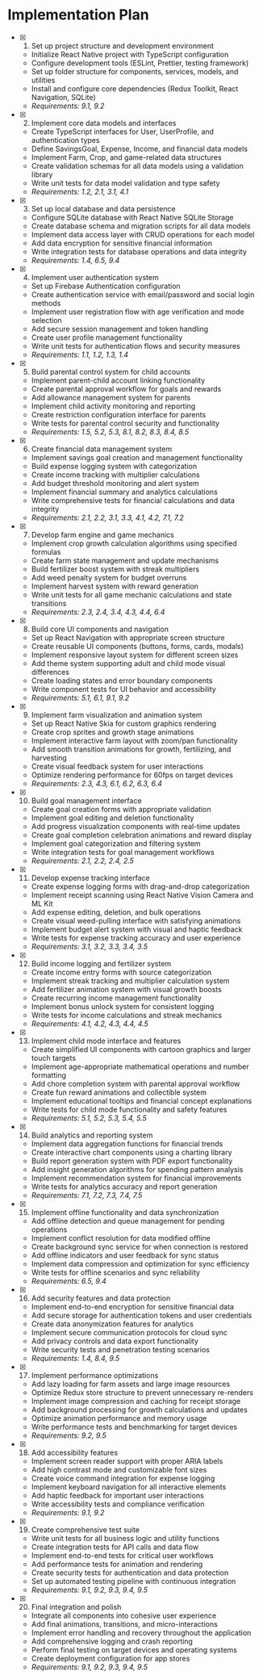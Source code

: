# Implementation Plan

- [x] 1. Set up project structure and development environment





  - Initialize React Native project with TypeScript configuration
  - Configure development tools (ESLint, Prettier, testing framework)
  - Set up folder structure for components, services, models, and utilities
  - Install and configure core dependencies (Redux Toolkit, React Navigation, SQLite)
  - _Requirements: 9.1, 9.2_

- [x] 2. Implement core data models and interfaces





  - Create TypeScript interfaces for User, UserProfile, and authentication types
  - Define SavingsGoal, Expense, Income, and financial data models
  - Implement Farm, Crop, and game-related data structures
  - Create validation schemas for all data models using a validation library
  - Write unit tests for data model validation and type safety
  - _Requirements: 1.2, 2.1, 3.1, 4.1_

- [x] 3. Set up local database and data persistence





  - Configure SQLite database with React Native SQLite Storage
  - Create database schema and migration scripts for all data models
  - Implement data access layer with CRUD operations for each model
  - Add data encryption for sensitive financial information
  - Write integration tests for database operations and data integrity
  - _Requirements: 1.4, 6.5, 9.4_

- [x] 4. Implement user authentication system





  - Set up Firebase Authentication configuration
  - Create authentication service with email/password and social login methods
  - Implement user registration flow with age verification and mode selection
  - Add secure session management and token handling
  - Create user profile management functionality
  - Write unit tests for authentication flows and security measures
  - _Requirements: 1.1, 1.2, 1.3, 1.4_

- [x] 5. Build parental control system for child accounts





  - Implement parent-child account linking functionality
  - Create parental approval workflow for goals and rewards
  - Add allowance management system for parents
  - Implement child activity monitoring and reporting
  - Create restriction configuration interface for parents
  - Write tests for parental control security and functionality
  - _Requirements: 1.5, 5.2, 5.3, 8.1, 8.2, 8.3, 8.4, 8.5_

- [x] 6. Create financial data management system





  - Implement savings goal creation and management functionality
  - Build expense logging system with categorization
  - Create income tracking with multiplier calculations
  - Add budget threshold monitoring and alert system
  - Implement financial summary and analytics calculations
  - Write comprehensive tests for financial calculations and data integrity
  - _Requirements: 2.1, 2.2, 3.1, 3.3, 4.1, 4.2, 7.1, 7.2_

- [x] 7. Develop farm engine and game mechanics





  - Implement crop growth calculation algorithms using specified formulas
  - Create farm state management and update mechanisms
  - Build fertilizer boost system with streak multipliers
  - Add weed penalty system for budget overruns
  - Implement harvest system with reward generation
  - Write unit tests for all game mechanic calculations and state transitions
  - _Requirements: 2.3, 2.4, 3.4, 4.3, 4.4, 6.4_

- [x] 8. Build core UI components and navigation





  - Set up React Navigation with appropriate screen structure
  - Create reusable UI components (buttons, forms, cards, modals)
  - Implement responsive layout system for different screen sizes
  - Add theme system supporting adult and child mode visual differences
  - Create loading states and error boundary components
  - Write component tests for UI behavior and accessibility
  - _Requirements: 5.1, 6.1, 9.1, 9.2_

- [x] 9. Implement farm visualization and animation system








  - Set up React Native Skia for custom graphics rendering
  - Create crop sprites and growth stage animations
  - Implement interactive farm layout with zoom/pan functionality
  - Add smooth transition animations for growth, fertilizing, and harvesting
  - Create visual feedback system for user interactions
  - Optimize rendering performance for 60fps on target devices
  - _Requirements: 2.3, 4.3, 6.1, 6.2, 6.3, 6.4_

- [x] 10. Build goal management interface





  - Create goal creation forms with appropriate validation
  - Implement goal editing and deletion functionality
  - Add progress visualization components with real-time updates
  - Create goal completion celebration animations and reward display
  - Implement goal categorization and filtering system
  - Write integration tests for goal management workflows
  - _Requirements: 2.1, 2.2, 2.4, 2.5_

- [x] 11. Develop expense tracking interface





  - Create expense logging forms with drag-and-drop categorization
  - Implement receipt scanning using React Native Vision Camera and ML Kit
  - Add expense editing, deletion, and bulk operations
  - Create visual weed-pulling interface with satisfying animations
  - Implement budget alert system with visual and haptic feedback
  - Write tests for expense tracking accuracy and user experience
  - _Requirements: 3.1, 3.2, 3.3, 3.4, 3.5_

- [x] 12. Build income logging and fertilizer system





  - Create income entry forms with source categorization
  - Implement streak tracking and multiplier calculation system
  - Add fertilizer animation system with visual growth boosts
  - Create recurring income management functionality
  - Implement bonus unlock system for consistent logging
  - Write tests for income calculations and streak mechanics
  - _Requirements: 4.1, 4.2, 4.3, 4.4, 4.5_

- [x] 13. Implement child mode interface and features





  - Create simplified UI components with cartoon graphics and larger touch targets
  - Implement age-appropriate mathematical operations and number formatting
  - Add chore completion system with parental approval workflow
  - Create fun reward animations and collectible system
  - Implement educational tooltips and financial concept explanations
  - Write tests for child mode functionality and safety features
  - _Requirements: 5.1, 5.2, 5.3, 5.4, 5.5_

- [x] 14. Build analytics and reporting system





  - Implement data aggregation functions for financial trends
  - Create interactive chart components using a charting library
  - Build report generation system with PDF export functionality
  - Add insight generation algorithms for spending pattern analysis
  - Implement recommendation system for financial improvements
  - Write tests for analytics accuracy and report generation
  - _Requirements: 7.1, 7.2, 7.3, 7.4, 7.5_

- [x] 15. Implement offline functionality and data synchronization





  - Add offline detection and queue management for pending operations
  - Implement conflict resolution for data modified offline
  - Create background sync service for when connection is restored
  - Add offline indicators and user feedback for sync status
  - Implement data compression and optimization for sync efficiency
  - Write tests for offline scenarios and sync reliability
  - _Requirements: 6.5, 9.4_

- [x] 16. Add security features and data protection





  - Implement end-to-end encryption for sensitive financial data
  - Add secure storage for authentication tokens and user credentials
  - Create data anonymization features for analytics
  - Implement secure communication protocols for cloud sync
  - Add privacy controls and data export functionality
  - Write security tests and penetration testing scenarios
  - _Requirements: 1.4, 8.4, 9.5_

- [x] 17. Implement performance optimizations





  - Add lazy loading for farm assets and large image resources
  - Optimize Redux store structure to prevent unnecessary re-renders
  - Implement image compression and caching for receipt storage
  - Add background processing for growth calculations and updates
  - Optimize animation performance and memory usage
  - Write performance tests and benchmarking for target devices
  - _Requirements: 9.2, 9.5_

- [x] 18. Add accessibility features





  - Implement screen reader support with proper ARIA labels
  - Add high contrast mode and customizable font sizes
  - Create voice command integration for expense logging
  - Implement keyboard navigation for all interactive elements
  - Add haptic feedback for important user interactions
  - Write accessibility tests and compliance verification
  - _Requirements: 9.1, 9.2_

- [x] 19. Create comprehensive test suite





  - Write unit tests for all business logic and utility functions
  - Create integration tests for API calls and data flow
  - Implement end-to-end tests for critical user workflows
  - Add performance tests for animation and rendering
  - Create security tests for authentication and data protection
  - Set up automated testing pipeline with continuous integration
  - _Requirements: 9.1, 9.2, 9.3, 9.4, 9.5_

- [x] 20. Final integration and polish








  - Integrate all components into cohesive user experience
  - Add final animations, transitions, and micro-interactions
  - Implement error handling and recovery throughout the application
  - Add comprehensive logging and crash reporting
  - Perform final testing on target devices and operating systems
  - Create deployment configuration for app stores
  - _Requirements: 9.1, 9.2, 9.3, 9.4, 9.5_